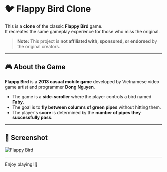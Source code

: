 # 🐦 Flappy Bird Clone

This is a **clone** of the classic **Flappy Bird** game.  
It recreates the same gameplay experience for those who miss the original.  

> **Note:** This project is **not affiliated with, sponsored, or endorsed** by the original creators.

---

## 🎮 About the Game  
**Flappy Bird** is a **2013 casual mobile game** developed by Vietnamese video game artist and programmer **Dong Nguyen**.  

- The game is a **side-scroller** where the player controls a bird named **Faby**.  
- The goal is to **fly between columns of green pipes** without hitting them.  
- The player's **score** is determined by the **number of pipes they successfully pass**.  

---

## 📸 Screenshot
![Flappy Bird](https://upload.wikimedia.org/wikipedia/en/0/0a/Flappy_Bird_icon.png)  

---

Enjoy playing! 🚀  
